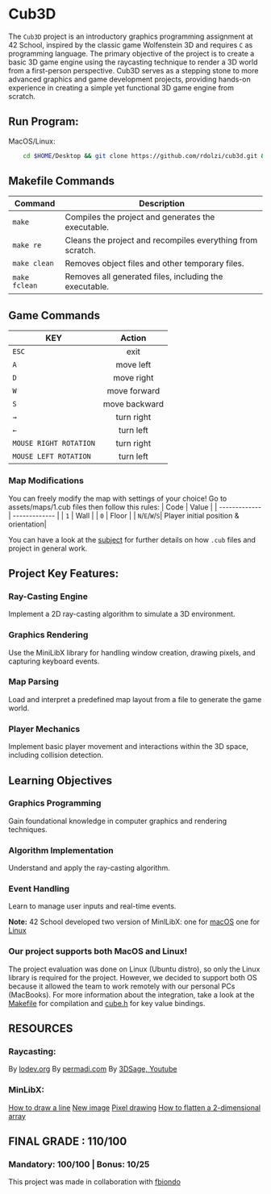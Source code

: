 # Cub3D 

The ``Cub3D`` project is an introductory graphics programming assignment at 42 School, inspired by the classic game Wolfenstein 3D and requires ``C`` as programming language.
The primary objective of the project is to create a basic 3D game engine using the raycasting technique to render a 3D world from a first-person perspective.
Cub3D serves as a stepping stone to more advanced graphics and game development projects, providing hands-on experience in creating a simple yet functional 3D game engine from scratch.



## Run Program:

MacOS/Linux:

```sh
    cd $HOME/Desktop && git clone https://github.com/rdolzi/cub3d.git && cd cub3d && make && ./cub3d assets/maps/1.cub
```

## Makefile Commands

| Command      | Description                                               |
|--------------|-----------------------------------------------------------|
| `make`       | Compiles the project and generates the executable.        |
| `make re`    | Cleans the project and recompiles everything from scratch.|
| `make clean` | Removes object files and other temporary files.           |
| `make fclean`| Removes all generated files, including the executable.    |

## Game Commands

| KEY           | Action        |
| ------------- |:-------------:|
| `ESC`         | exit          |
| `A`           | move left     |
| `D`           | move right    |
| `W`           | move forward  |
| `S`           | move backward |
| `→`           | turn right    |
| `←`           | turn left     |
| `MOUSE RIGHT ROTATION`| turn right |
| `MOUSE LEFT ROTATION` | turn left|



### Map Modifications
You can freely modify the map with settings of your choice!
Go to assets/maps/1.cub files then follow this rules:
| Code           | Value         |
| -------------  | ------------- |
| `1`            | Wall          |
| `0`            | Floor         |
| `N`/`E`/`W`/`S`| Player initial position & orientation|


You can have a look at the [subject](https://github.com/rdolzi/cub3d/blob/master/subject.pdf) for further details on how `.cub` files and project in general work.



## Project Key Features:
### Ray-Casting Engine
Implement a 2D ray-casting algorithm to simulate a 3D environment.

### Graphics Rendering
Use the MiniLibX library for handling window creation, drawing pixels, and capturing keyboard events.

### Map Parsing
Load and interpret a predefined map layout from a file to generate the game world.

### Player Mechanics
Implement basic player movement and interactions within the 3D space, including collision detection.


## Learning Objectives
### Graphics Programming
Gain foundational knowledge in computer graphics and rendering techniques.
### Algorithm Implementation
Understand and apply the ray-casting algorithm.
### Event Handling
Learn to manage user inputs and real-time events.




**Note:** 42 School developed two version of MinlLibX: one for [macOS](https://github.com/dannywillems/minilibx-mac-osx) one for [Linux](https://github.com/42Paris/minilibx-linux)

### Our project supports both MacOS and Linux!

The project evaluation was done on Linux (Ubuntu distro), so only the Linux library is required for the project.
However, we decided to support both OS because it allowed the team to work remotely with our personal PCs (MacBooks).
For more information about the integration, take a look at the [Makefile](https://github.com/rdolzi/cub3d/blob/master/Makefile) for compilation and [cube.h](https://github.com/rdolzi/cub3d/blob/master/include/cube.h) for key value bindings.



## RESOURCES

### Raycasting:
By [lodev.org](https://lodev.org/cgtutor/raycasting.html)
By [permadi.com](https://permadi.com/1996/05/ray-casting-tutorial-table-of-contents/)
By [3DSage, Youtube](https://www.youtube.com/watch?v=PC1RaETIx3Y)

### MinLibX:
[How to draw a line](https://gontjarow.github.io/MiniLibX/mlx-tutorial-draw-line.html)
[New image](https://gontjarow.github.io/MiniLibX/mlx_new_image.html)
[Pixel drawing](https://aurelienbrabant.fr/blog/pixel-drawing-with-the-minilibx)
[How to flatten a 2-dimensional array](https://github.com/keuhdall/images_example/blob/master/example.c)


## FINAL GRADE : 110/100
### Mandatory: 100/100 | Bonus: 10/25

This project was made in collaboration with [fbiondo](https://github.com/fla0000000)